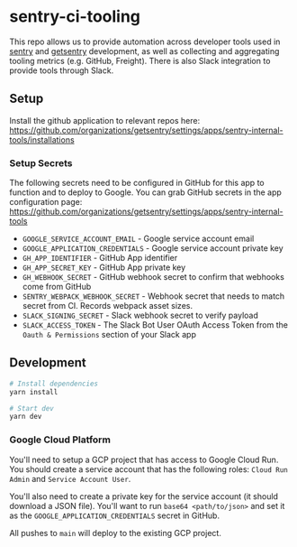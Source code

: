 # sentry-ci-tooling

This repo allows us to provide automation across developer tools used in [sentry](https://github.com/getsentry/sentry) and [getsentry](https://github.com/getsentry/sentry) development, as well as collecting and aggregating tooling metrics (e.g. GitHub, Freight). 
There is also Slack integration to provide tools through Slack.

## Setup

Install the github application to relevant repos here: https://github.com/organizations/getsentry/settings/apps/sentry-internal-tools/installations

### Setup Secrets

The following secrets need to be configured in GitHub for this app to function and to deploy to Google.
You can grab GitHub secrets in the app configuration page: https://github.com/organizations/getsentry/settings/apps/sentry-internal-tools

 * `GOOGLE_SERVICE_ACCOUNT_EMAIL` - Google service account email
 * `GOOGLE_APPLICATION_CREDENTIALS` - Google service account private key
 * `GH_APP_IDENTIFIER` - GitHub App identifier
 * `GH_APP_SECRET_KEY` - GitHub App private key
 * `GH_WEBHOOK_SECRET` - GitHub webhook secret to confirm that webhooks come from GitHub
 * `SENTRY_WEBPACK_WEBHOOK_SECRET` - Webhook secret that needs to match secret from CI. Records webpack asset sizes.
 * `SLACK_SIGNING_SECRET` - Slack webhook secret to verify payload
 * `SLACK_ACCESS_TOKEN` - The Slack Bot User OAuth Access Token from the `Oauth & Permissions` section of your Slack app


## Development

```sh
# Install dependencies
yarn install

# Start dev
yarn dev
```

### Google Cloud Platform

You'll need to setup a GCP project that has access to Google Cloud Run. You should create a service account that has the following roles: `Cloud Run Admin` and `Service Account User`.

You'll also need to create a private key for the service account (it should download a JSON file). You'll want to run `base64 <path/to/json>` and set it as the `GOOGLE_APPLICATION_CREDENTIALS` secret in GitHub.

All pushes to `main` will deploy to the existing GCP project.
